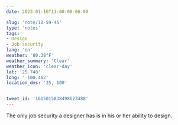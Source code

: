 ```yaml
---
date: 2023-01-16T11:00:08-06:00

slug: 'note/10-59-45'
type: 'notes'
tags:
- Design
- Job security
lang: 'en'
weather: '80.38°F'
weather_summary: 'Clear'
weather_icon: 'clear-day'
lat: '25.748'
long: '-100.462'
location_dms: '25, 100'


tweet_id: '1615015838498623488'
---
```

The only job security a designer has is in his or her ability to design.